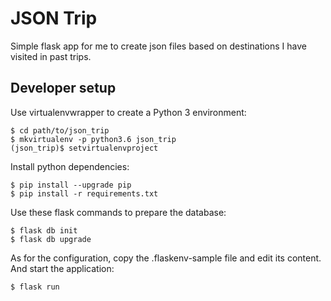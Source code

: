 # JSON Trip

Simple flask app for me to create json files based on destinations I have visited in past trips.

## Developer setup

Use virtualenvwrapper to create a Python 3 environment:

```
$ cd path/to/json_trip
$ mkvirtualenv -p python3.6 json_trip
(json_trip)$ setvirtualenvproject
```

Install python dependencies:

```
$ pip install --upgrade pip
$ pip install -r requirements.txt
```

Use these flask commands to prepare the database:

```
$ flask db init
$ flask db upgrade
```

As for the configuration, copy the .flaskenv-sample file and edit its content. And start the application:

```
$ flask run
```
